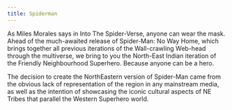 ```yaml
---
title: Spiderman
---
```


As Miles Morales says in Into The Spider-Verse, anyone can wear the mask.
Ahead of the much-awaited release of Spider-Man: No Way Home, which brings together all previous iterations of the Wall-crawling Web-head through the multiverse, we bring to you the North-East Indian iteration of the Friendly Neighbourhood Superhero. Because anyone can be a hero. 

The decision to create the NorthEastern version of Spider-Man came from the obvious lack of representation of the region in any mainstream media, as well as the intention of showcasing the iconic cultural aspects of NE Tribes that parallel the Western Superhero world.
